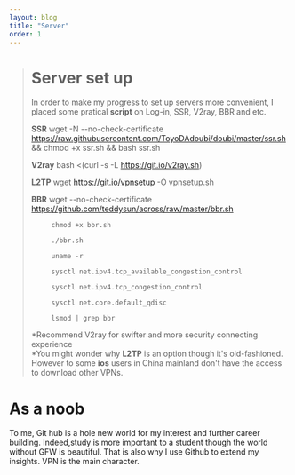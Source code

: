 ```yaml
---
layout: blog
title: "Server"
order: 1
---
```

># Server set up
> In order to make my progress to set up servers more convenient, I placed some pratical **script** on Log-in, SSR, V2ray, BBR and etc.
>
>**SSR**       wget -N --no-check-certificate https://raw.githubusercontent.com/ToyoDAdoubi/doubi/master/ssr.sh && chmod +x ssr.sh && bash ssr.sh
>
>**V2ray**     bash <(curl -s -L https://git.io/v2ray.sh) 
>
>**L2TP**      wget https://git.io/vpnsetup -O vpnsetup.sh
>
>**BBR**       wget --no-check-certificate https://github.com/teddysun/across/raw/master/bbr.sh
>
>          chmod +x bbr.sh
>
>          ./bbr.sh
>
>          uname -r
>
>          sysctl net.ipv4.tcp_available_congestion_control
>
>          sysctl net.ipv4.tcp_congestion_control
>
>          sysctl net.core.default_qdisc
>
>          lsmod | grep bbr
>
>*Recommend V2ray for swifter and more security connecting experience  
>*You might wonder why **L2TP** is an option though it's old-fashioned. However to some **ios** users in China mainland don't have the access to download other VPNs.
# As a noob  
To me, Git hub is a hole new world for my interest and further career building. Indeed,study is more important to a student though the world without GFW is beautiful. That is also why I use Github to extend my insights. VPN is the main character.

